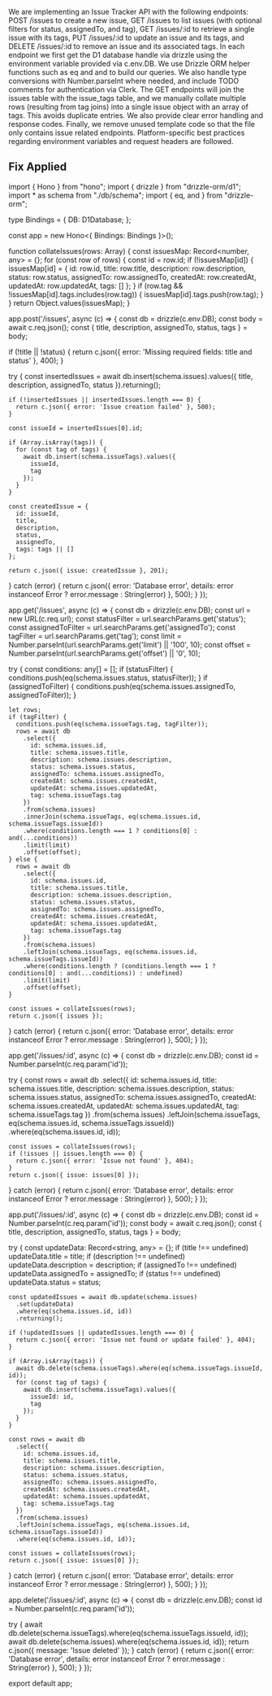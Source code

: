 We are implementing an Issue Tracker API with the following endpoints: POST /issues to create a new issue, GET /issues to list issues (with optional filters for status, assignedTo, and tag), GET /issues/:id to retrieve a single issue with its tags, PUT /issues/:id to update an issue and its tags, and DELETE /issues/:id to remove an issue and its associated tags. In each endpoint we first get the D1 database handle via drizzle using the environment variable provided via c.env.DB. We use Drizzle ORM helper functions such as eq and and to build our queries. We also handle type conversions with Number.parseInt where needed, and include TODO comments for authentication via Clerk. The GET endpoints will join the issues table with the issue_tags table, and we manually collate multiple rows (resulting from tag joins) into a single issue object with an array of tags. This avoids duplicate entries. We also provide clear error handling and response codes. Finally, we remove unused template code so that the file only contains issue related endpoints. Platform-specific best practices regarding environment variables and request headers are followed.

## Fix Applied

import { Hono } from "hono";
import { drizzle } from "drizzle-orm/d1";
import * as schema from "./db/schema";
import { eq, and } from "drizzle-orm";

type Bindings = {
  DB: D1Database;
};

const app = new Hono<{ Bindings: Bindings }>();

function collateIssues(rows: Array<any>) {
  const issuesMap: Record<number, any> = {};
  for (const row of rows) {
    const id = row.id;
    if (!issuesMap[id]) {
      issuesMap[id] = {
        id: row.id,
        title: row.title,
        description: row.description,
        status: row.status,
        assignedTo: row.assignedTo,
        createdAt: row.createdAt,
        updatedAt: row.updatedAt,
        tags: []
      };
    }
    if (row.tag && !issuesMap[id].tags.includes(row.tag)) {
      issuesMap[id].tags.push(row.tag);
    }
  }
  return Object.values(issuesMap);
}

app.post('/issues', async (c) => {
  const db = drizzle(c.env.DB);
  const body = await c.req.json();
  const { title, description, assignedTo, status, tags } = body;

  if (!title || !status) {
    return c.json({ error: 'Missing required fields: title and status' }, 400);
  }

  try {
    const insertedIssues = await db.insert(schema.issues).values({
      title,
      description,
      assignedTo,
      status
    }).returning();

    if (!insertedIssues || insertedIssues.length === 0) {
      return c.json({ error: 'Issue creation failed' }, 500);
    }

    const issueId = insertedIssues[0].id;

    if (Array.isArray(tags)) {
      for (const tag of tags) {
        await db.insert(schema.issueTags).values({
          issueId,
          tag
        });
      }
    }

    const createdIssue = {
      id: issueId,
      title,
      description,
      status,
      assignedTo,
      tags: tags || []
    };
    
    return c.json({ issue: createdIssue }, 201);
  } catch (error) {
    return c.json({ error: 'Database error', details: error instanceof Error ? error.message : String(error) }, 500);
  }
});

app.get('/issues', async (c) => {
  const db = drizzle(c.env.DB);
  const url = new URL(c.req.url);
  const statusFilter = url.searchParams.get('status');
  const assignedToFilter = url.searchParams.get('assignedTo');
  const tagFilter = url.searchParams.get('tag');
  const limit = Number.parseInt(url.searchParams.get('limit') || '100', 10);
  const offset = Number.parseInt(url.searchParams.get('offset') || '0', 10);

  try {
    const conditions: any[] = [];
    if (statusFilter) {
      conditions.push(eq(schema.issues.status, statusFilter));
    }
    if (assignedToFilter) {
      conditions.push(eq(schema.issues.assignedTo, assignedToFilter));
    }

    let rows;
    if (tagFilter) {
      conditions.push(eq(schema.issueTags.tag, tagFilter));
      rows = await db
        .select({
          id: schema.issues.id,
          title: schema.issues.title,
          description: schema.issues.description,
          status: schema.issues.status,
          assignedTo: schema.issues.assignedTo,
          createdAt: schema.issues.createdAt,
          updatedAt: schema.issues.updatedAt,
          tag: schema.issueTags.tag
        })
        .from(schema.issues)
        .innerJoin(schema.issueTags, eq(schema.issues.id, schema.issueTags.issueId))
        .where(conditions.length === 1 ? conditions[0] : and(...conditions))
        .limit(limit)
        .offset(offset);
    } else {
      rows = await db
        .select({
          id: schema.issues.id,
          title: schema.issues.title,
          description: schema.issues.description,
          status: schema.issues.status,
          assignedTo: schema.issues.assignedTo,
          createdAt: schema.issues.createdAt,
          updatedAt: schema.issues.updatedAt,
          tag: schema.issueTags.tag
        })
        .from(schema.issues)
        .leftJoin(schema.issueTags, eq(schema.issues.id, schema.issueTags.issueId))
        .where(conditions.length ? (conditions.length === 1 ? conditions[0] : and(...conditions)) : undefined)
        .limit(limit)
        .offset(offset);
    }

    const issues = collateIssues(rows);
    return c.json({ issues });
  } catch (error) {
    return c.json({ error: 'Database error', details: error instanceof Error ? error.message : String(error) }, 500);
  }
});

app.get('/issues/:id', async (c) => {
  const db = drizzle(c.env.DB);
  const id = Number.parseInt(c.req.param('id'));

  try {
    const rows = await db
      .select({
        id: schema.issues.id,
        title: schema.issues.title,
        description: schema.issues.description,
        status: schema.issues.status,
        assignedTo: schema.issues.assignedTo,
        createdAt: schema.issues.createdAt,
        updatedAt: schema.issues.updatedAt,
        tag: schema.issueTags.tag
      })
      .from(schema.issues)
      .leftJoin(schema.issueTags, eq(schema.issues.id, schema.issueTags.issueId))
      .where(eq(schema.issues.id, id));

    const issues = collateIssues(rows);
    if (!issues || issues.length === 0) {
      return c.json({ error: 'Issue not found' }, 404);
    }
    return c.json({ issue: issues[0] });
  } catch (error) {
    return c.json({ error: 'Database error', details: error instanceof Error ? error.message : String(error) }, 500);
  }
});

app.put('/issues/:id', async (c) => {
  const db = drizzle(c.env.DB);
  const id = Number.parseInt(c.req.param('id'));
  const body = await c.req.json();
  const { title, description, assignedTo, status, tags } = body;

  try {
    const updateData: Record<string, any> = {};
    if (title !== undefined) updateData.title = title;
    if (description !== undefined) updateData.description = description;
    if (assignedTo !== undefined) updateData.assignedTo = assignedTo;
    if (status !== undefined) updateData.status = status;

    const updatedIssues = await db.update(schema.issues)
      .set(updateData)
      .where(eq(schema.issues.id, id))
      .returning();

    if (!updatedIssues || updatedIssues.length === 0) {
      return c.json({ error: 'Issue not found or update failed' }, 404);
    }

    if (Array.isArray(tags)) {
      await db.delete(schema.issueTags).where(eq(schema.issueTags.issueId, id));
      for (const tag of tags) {
        await db.insert(schema.issueTags).values({
          issueId: id,
          tag
        });
      }
    }

    const rows = await db
      .select({
        id: schema.issues.id,
        title: schema.issues.title,
        description: schema.issues.description,
        status: schema.issues.status,
        assignedTo: schema.issues.assignedTo,
        createdAt: schema.issues.createdAt,
        updatedAt: schema.issues.updatedAt,
        tag: schema.issueTags.tag
      })
      .from(schema.issues)
      .leftJoin(schema.issueTags, eq(schema.issues.id, schema.issueTags.issueId))
      .where(eq(schema.issues.id, id));

    const issues = collateIssues(rows);
    return c.json({ issue: issues[0] });
  } catch (error) {
    return c.json({ error: 'Database error', details: error instanceof Error ? error.message : String(error) }, 500);
  }
});

app.delete('/issues/:id', async (c) => {
  const db = drizzle(c.env.DB);
  const id = Number.parseInt(c.req.param('id'));

  try {
    await db.delete(schema.issueTags).where(eq(schema.issueTags.issueId, id));
    await db.delete(schema.issues).where(eq(schema.issues.id, id));
    return c.json({ message: 'Issue deleted' });
  } catch (error) {
    return c.json({ error: 'Database error', details: error instanceof Error ? error.message : String(error) }, 500);
  }
});

export default app;